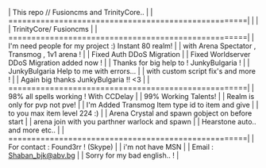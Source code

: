 |  This repo // Fusioncms and TrinityCore..           |
| ====================================================|
|                                                     |
| TrinityCore/ Fusioncms                              |
| ====================================================|
| I'm need people for my project :) Instant 80 realm! |
| with Arena Spectator , Transmog , 1v1 arena !       |
| Fixed Auth DDoS Migration                           |
| Fixed Worldserver DDoS Migration added now !        |
| Thanks for big help to ! JunkyBulgaria !            |
| JunkyBulgaria Help to me with errors...             |
| with custom script fix's and more !                 |
| Again big thanks JunkyBulgaria !! <3                |
| ====================================================|
| 98% all spells working ! With CCDelay               |
| 99% Working Talents!                                |
| Realm is only for pvp not pve!                      |
| I'm Added Transmog Item type id to item and give    |
| to you max item level 224 :)                        |
| Arena Crystal and spawn gobject on before start     |
| arena join with you parthner warlock and spawn      |
| Hearstone auto.. and more etc..                     |
| ====================================================|
| For contact : Found3rr ! (Skype)                    |
| i'm not have MSN                                    |
| Email : Shaban_bjk@abv.bg                           |
| Sorry for my bad english.. !                        |

